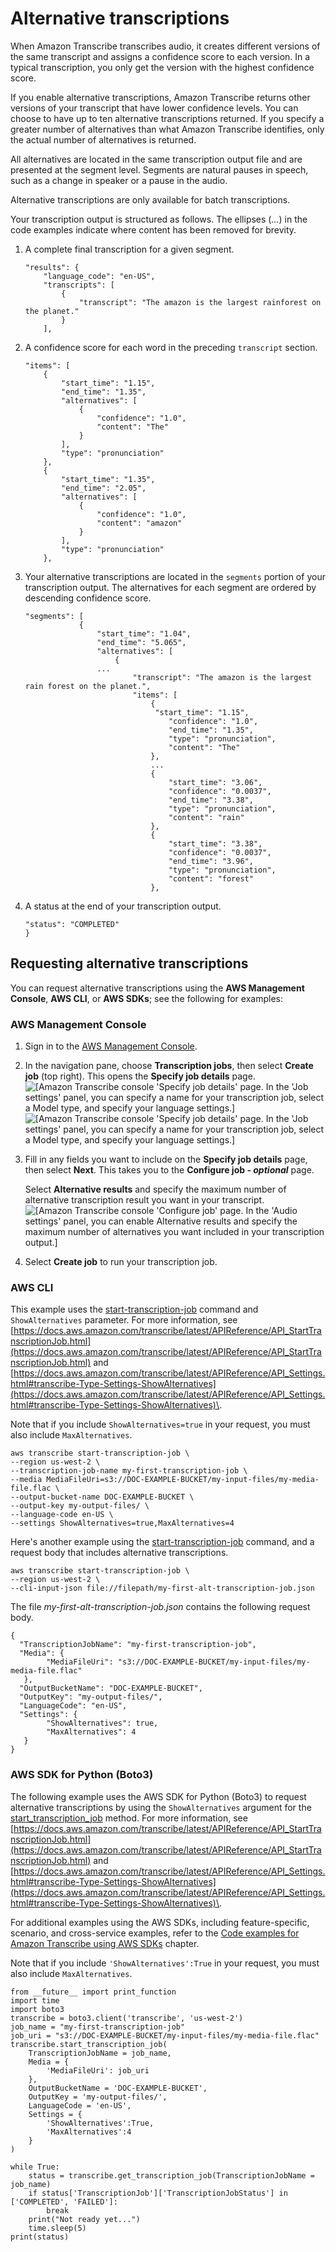 # Alternative transcriptions<a name="alternatives"></a>

When Amazon Transcribe transcribes audio, it creates different versions of the same transcript and assigns a confidence score to each version\. In a typical transcription, you only get the version with the highest confidence score\.

If you enable alternative transcriptions, Amazon Transcribe returns other versions of your transcript that have lower confidence levels\. You can choose to have up to ten alternative transcriptions returned\. If you specify a greater number of alternatives than what Amazon Transcribe identifies, only the actual number of alternatives is returned\.

All alternatives are located in the same transcription output file and are presented at the segment level\. Segments are natural pauses in speech, such as a change in speaker or a pause in the audio\.

Alternative transcriptions are only available for batch transcriptions\.

Your transcription output is structured as follows\. The ellipses \(*\.\.\.*\) in the code examples indicate where content has been removed for brevity\.

1. A complete final transcription for a given segment\.

   ```
   "results": {
       "language_code": "en-US",
       "transcripts": [
           {
               "transcript": "The amazon is the largest rainforest on the planet."
           }
       ],
   ```

1. A confidence score for each word in the preceding `transcript` section\.

   ```
   "items": [
       {
           "start_time": "1.15",
           "end_time": "1.35",
           "alternatives": [
               {
                   "confidence": "1.0",
                   "content": "The"
               }
           ],
           "type": "pronunciation"
       },
       {
           "start_time": "1.35",
           "end_time": "2.05",
           "alternatives": [
               {
                   "confidence": "1.0",
                   "content": "amazon"
               }
           ],
           "type": "pronunciation"
       },
   ```

1. Your alternative transcriptions are located in the `segments` portion of your transcription output\. The alternatives for each segment are ordered by descending confidence score\.

   ```
   "segments": [
               {
                   "start_time": "1.04",
                   "end_time": "5.065",
                   "alternatives": [
                       {    
                   ...
                           "transcript": "The amazon is the largest rain forest on the planet.",
                           "items": [
                               {
                                "start_time": "1.15",
                                   "confidence": "1.0",
                                   "end_time": "1.35",
                                   "type": "pronunciation",
                                   "content": "The"
                               },
                               ...
                               {
                                   "start_time": "3.06",
                                   "confidence": "0.0037",
                                   "end_time": "3.38",
                                   "type": "pronunciation",
                                   "content": "rain"
                               },
                               {
                                   "start_time": "3.38",
                                   "confidence": "0.0037",
                                   "end_time": "3.96",
                                   "type": "pronunciation",
                                   "content": "forest"
                               },
   ```

1. A status at the end of your transcription output\.

   ```
   "status": "COMPLETED"
   }
   ```

## Requesting alternative transcriptions<a name="how-alternatives-how-to"></a>

You can request alternative transcriptions using the **AWS Management Console**, **AWS CLI**, or **AWS SDKs**; see the following for examples:

### AWS Management Console<a name="alt-transcription-console-batch"></a>

1. Sign in to the [AWS Management Console](https://console.aws.amazon.com/transcribe/)\.

1. In the navigation pane, choose **Transcription jobs**, then select **Create job** \(top right\)\. This opens the **Specify job details** page\.  
![\[Amazon Transcribe console 'Specify job details' page. In the 'Job settings' panel, you can specify a name for your transcription job, select a Model type, and specify your language settings.\]](http://docs.aws.amazon.com/transcribe/latest/dg/images/console-batch-job-details-1.png)![\[Amazon Transcribe console 'Specify job details' page. In the 'Job settings' panel, you can specify a name for your transcription job, select a Model type, and specify your language settings.\]](http://docs.aws.amazon.com/transcribe/latest/dg/)

1. Fill in any fields you want to include on the **Specify job details** page, then select **Next**\. This takes you to the **Configure job \- *optional*** page\.

   Select **Alternative results** and specify the maximum number of alternative transcription result you want in your transcript\.  
![\[Amazon Transcribe console 'Configure job' page. In the 'Audio settings' panel, you can enable Alternative results and specify the maximum number of alternatives you want included in your transcription output.\]](http://docs.aws.amazon.com/transcribe/latest/dg/images/alt-transcription-configure-batch.png)

1. Select **Create job** to run your transcription job\. 

### AWS CLI<a name="alt-transcription-cli"></a>

This example uses the [start\-transcription\-job](https://awscli.amazonaws.com/v2/documentation/api/latest/reference/transcribe/start-transcription-job.html) command and `ShowAlternatives` parameter\. For more information, see [https://docs.aws.amazon.com/transcribe/latest/APIReference/API_StartTranscriptionJob.html](https://docs.aws.amazon.com/transcribe/latest/APIReference/API_StartTranscriptionJob.html) and [https://docs.aws.amazon.com/transcribe/latest/APIReference/API_Settings.html#transcribe-Type-Settings-ShowAlternatives](https://docs.aws.amazon.com/transcribe/latest/APIReference/API_Settings.html#transcribe-Type-Settings-ShowAlternatives)\.

Note that if you include `ShowAlternatives=true` in your request, you must also include `MaxAlternatives`\.

```
aws transcribe start-transcription-job \
--region us-west-2 \
--transcription-job-name my-first-transcription-job \
--media MediaFileUri=s3://DOC-EXAMPLE-BUCKET/my-input-files/my-media-file.flac \
--output-bucket-name DOC-EXAMPLE-BUCKET \
--output-key my-output-files/ \
--language-code en-US \
--settings ShowAlternatives=true,MaxAlternatives=4
```

Here's another example using the [start\-transcription\-job](https://awscli.amazonaws.com/v2/documentation/api/latest/reference/transcribe/start-transcription-job.html) command, and a request body that includes alternative transcriptions\.

```
aws transcribe start-transcription-job \
--region us-west-2 \
--cli-input-json file://filepath/my-first-alt-transcription-job.json
```

The file *my\-first\-alt\-transcription\-job\.json* contains the following request body\.

```
{
  "TranscriptionJobName": "my-first-transcription-job",  
  "Media": {
        "MediaFileUri": "s3://DOC-EXAMPLE-BUCKET/my-input-files/my-media-file.flac"
   },
  "OutputBucketName": "DOC-EXAMPLE-BUCKET",
  "OutputKey": "my-output-files/", 
  "LanguageCode": "en-US",
  "Settings": {
        "ShowAlternatives": true,
        "MaxAlternatives": 4
   }
}
```

### AWS SDK for Python \(Boto3\)<a name="alt-transcription-python-batch"></a>

The following example uses the AWS SDK for Python \(Boto3\) to request alternative transcriptions by using the `ShowAlternatives` argument for the [start\_transcription\_job](https://boto3.amazonaws.com/v1/documentation/api/latest/reference/services/transcribe.html#TranscribeService.Client.start_transcription_job) method\. For more information, see [https://docs.aws.amazon.com/transcribe/latest/APIReference/API_StartTranscriptionJob.html](https://docs.aws.amazon.com/transcribe/latest/APIReference/API_StartTranscriptionJob.html) and [https://docs.aws.amazon.com/transcribe/latest/APIReference/API_Settings.html#transcribe-Type-Settings-ShowAlternatives](https://docs.aws.amazon.com/transcribe/latest/APIReference/API_Settings.html#transcribe-Type-Settings-ShowAlternatives)\.

For additional examples using the AWS SDKs, including feature\-specific, scenario, and cross\-service examples, refer to the [Code examples for Amazon Transcribe using AWS SDKs](service_code_examples.md) chapter\.

Note that if you include `'ShowAlternatives':True` in your request, you must also include `MaxAlternatives`\.

```
from __future__ import print_function
import time
import boto3
transcribe = boto3.client('transcribe', 'us-west-2')
job_name = "my-first-transcription-job"
job_uri = "s3://DOC-EXAMPLE-BUCKET/my-input-files/my-media-file.flac"
transcribe.start_transcription_job(
    TranscriptionJobName = job_name,
    Media = {
        'MediaFileUri': job_uri
    },
    OutputBucketName = 'DOC-EXAMPLE-BUCKET',
    OutputKey = 'my-output-files/', 
    LanguageCode = 'en-US', 
    Settings = {
        'ShowAlternatives':True, 
        'MaxAlternatives':4
    }
)

while True:
    status = transcribe.get_transcription_job(TranscriptionJobName = job_name)
    if status['TranscriptionJob']['TranscriptionJobStatus'] in ['COMPLETED', 'FAILED']:
        break
    print("Not ready yet...")
    time.sleep(5)
print(status)
```